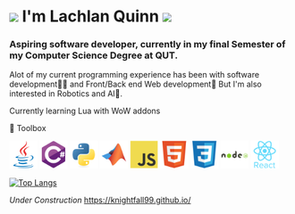 # <img src="https://c.tenor.com/ECDOKKbP82AAAAAi/sonic-hi.gif" width="50px"> I'm Lachlan Quinn <img src="https://c.tenor.com/ECDOKKbP82AAAAAi/sonic-hi.gif" width="50px">

### Aspiring software developer, currently in my final Semester of my Computer Science Degree at QUT.
Alot of my current programming experience has been with software development👩‍💻 and Front/Back end Web development📶 But I'm also interested in Robotics and AI🤖. 

Currently learning Lua with WoW addons

🧰 Toolbox

<img src="https://github.com/devicons/devicon/blob/master/icons/java/java-original.svg" alt="Java logo" width="50px"> <img 
src="https://github.com/devicons/devicon/blob/master/icons/csharp/csharp-original.svg" alt="C# logo" width="50px"> <img 
src="https://github.com/devicons/devicon/blob/master/icons/python/python-original.svg" alt="python" width="50px"> <img 
src="https://github.com/devicons/devicon/blob/master/icons/matlab/matlab-original.svg" alt="matlab" width="50px"> <img 
src="https://github.com/devicons/devicon/blob/master/icons/javascript/javascript-original.svg" alt="Javascript" width="50px"> <img 
src="https://github.com/devicons/devicon/blob/master/icons/html5/html5-original.svg" alt="HTML" width="50px"> <img 
src="https://github.com/devicons/devicon/blob/master/icons/css3/css3-original.svg" alt="CSS" width="50px"> <img 
src="https://github.com/devicons/devicon/blob/master/icons/nodejs/nodejs-original-wordmark.svg" alt="nodejs" width="50px"> <img 
src="https://github.com/devicons/devicon/blob/master/icons/react/react-original-wordmark.svg" alt="Reactjs" width="50px">



[![Top Langs](https://github-readme-stats.vercel.app/api/top-langs/?username=Knightfall99&layout=compact)](https://github.com/anuraghazra/github-readme-stats)

*Under Construction*
https://knightfall99.github.io/
<!--
**Knightfall99/Knightfall99** is a ✨ _special_ ✨ repository because its `README.md` (this file) appears on your GitHub profile.

Here are some ideas to get you started:

- 🔭 I’m currently working on ...
- 🌱 I’m currently learning ...
- 👯 I’m looking to collaborate on ...
- 🤔 I’m looking for help with ...
- 💬 Ask me about ...
- 📫 How to reach me: ...
- 😄 Pronouns: ...
- ⚡ Fun fact: ...
-->
